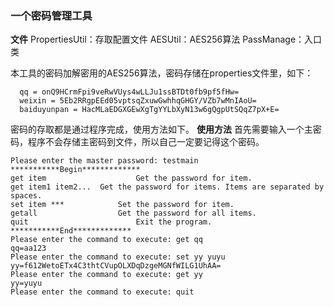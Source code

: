 ### 一个密码管理工具
**文件**
PropertiesUtil：存取配置文件
AESUtil：AES256算法
PassManage：入口类

本工具的密码加解密用的AES256算法，密码存储在properties文件里，如下：
```
  qq = onQ9HCrmFpi9veRwVUys4wLLJu1ssBTDt0fb9pf5fHw=                           
  weixin = 5Eb2RRgpEEd05vptsqZxuwGwhhqGHGY/VZb7wMnIAoU=
  baiduyunpan = HacMLaEDGXGEwXgTgYYLbXyN13w6gQgpUtSQqZ7pX+E=
```

密码的存取都是通过程序完成，使用方法如下。
**使用方法**
首先需要输入一个主密码，程序不会存储主密码到文件，所以自己一定要记得这个密码。
```
Please enter the master password: testmain
***********Begin*************
get item					Get the password for item.
get item1 item2...	Get the password for items. Items are separated by spaces.
set item ***			Set the password for item.
getall					Get the password for all items.
quit						Exit the program.
***********End*************
Please enter the command to execute: get qq
qq=aa123
Please enter the command to execute: set yy yuyu
yy=f612WetoETx4C3thtCVupOLXDqDzgeMGNfWILG1UhAA=
Please enter the command to execute: get yy
yy=yuyu
Please enter the command to execute: quit
```




